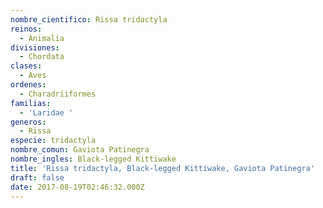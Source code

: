 ```yaml
---
nombre_cientifico: Rissa tridactyla
reinos:
  - Animalia
divisiones:
  - Chordata
clases:
  - Aves
ordenes:
  - Charadriiformes
familias:
  - 'Laridae '
generos:
  - Rissa
especie: tridactyla
nombre_comun: Gaviota Patinegra
nombre_ingles: Black-legged Kittiwake
title: 'Rissa tridactyla, Black-legged Kittiwake, Gaviota Patinegra'
draft: false
date: 2017-08-19T02:46:32.000Z
---
```


